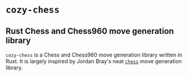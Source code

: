 # `cozy-chess`

## Rust Chess and Chess960 move generation library
`cozy-chess` is a Chess and Chess960 move generation library written in Rust. It is largely inspired by Jordan Bray's neat [`chess`](https://github.com/jordanbray/chess) move generation library.

